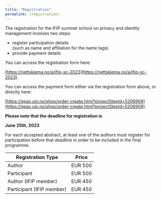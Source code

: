 ```yaml
---
title: "Registration"
permalink: /registration/
---
```


The registration for the IFIP summer school on privacy and identity management involves two steps:

* register participation details<br/>(such as name and affiliation for the name tags)
* provide payment details

You can access the registration form here:

[https://nettskjema.no/a/ifip-sc-2023](https://nettskjema.no/a/ifip-sc-2023).

You can access the payment form either via the registration form above, or directly here:

[https://epay.uio.no/shop/order-create.html?projectStepId=5206909](https://epay.uio.no/shop/order-create.html?projectStepId=5206909).

**Please note that the deadline for registration is**

**June 25th, 2023**

For each accepted abstract, at least one of the authors must register for participation before that deadline in order to be included in the final programme.

| Registration Type  | Price |
|---|----|
| Author  | EUR 500 |   
| Participant  | EUR 500 | 
| Author (IFIP member)  | EUR 450 | 
| Participant (IFIP member)  | EUR 450 | 



